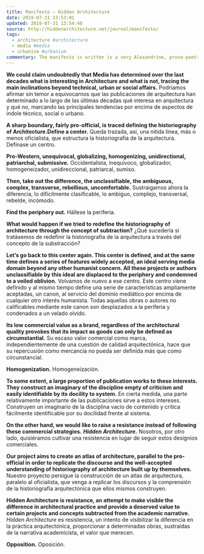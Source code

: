 ```yaml
---
title: Manifesto – Hidden Architecture
date: 2019-07-31 13:53:01
updated: 2019-07-31 13:54:40
source: http://hiddenarchitecture.net/journal/manifesto/
tags:
  - architecture #architecture
  - media #media
  - urbanism #urbanism
commentary: The manifesto is written is a very Alexandrine, prose-poetry kind of way. Made more powerful by the back and forth between Spanish and English.
---
```


__We could claim undoubtedly that Media has determined over the last decades what is interesting in Architecture and what is not, tracing the main inclinations beyond technical, urban or social affairs.__
Podríamos afirmar sin temor a equivocarnos que las publicaciones de arquitectura han determinado a lo largo de las últimas décadas qué interesa en arquitectura y qué no, marcando las principales tendencias por encima de aspectos de índole técnico, social o urbano.

__A sharp boundary, fairly pro-official, is traced defining the historiography of Architecture.Define a center.__
Queda trazada, así, una nítida línea, más o menos oficialista, que estructura la historiografía de la arquitectura. Defínase un centro.

__Pro-Western, unequivocal, globalizing, homogenizing, unidirectional, patriarchal, submissive.__
Occidentalista, inequívoco, globalizador, homogeneizador, unidireccional, patriarcal, sumiso.

__Then, take out the difference, the unclassifiable, the ambiguous, complex, transverse, rebellious, uncomfortable.__
Sustraigamos ahora la diferencia, lo difícilmente clasificable, lo ambiguo, complejo, transversal, rebelde, incómodo.

__Find the periphery out.__
Hállese la periferia.

__What would happen if we tried to redefine the historiography of architecture through the concept of subtraction?__
¿Qué sucedería si tratásemos de redefinir la historiografía de la arquitectura a través del concepto de la substracción?

__Let’s go back to this center again. This center is defined, and at the same time defines a series of features widely accepted, an ideal serving media domain beyond any other humanist concern. All these projects or authors unclassifiable by this ideal are displaced to the periphery and condemned to a veiled oblivion.__
Volvamos de nuevo a ese centro. Este centro viene definido y al mismo tiempo define una serie de características ampliamente aceptadas, un canon, al servicio del dominio mediático por encima de cualquier otro interés humanista. Todas aquellas obras o autores no calificables mediante este canon son desplazados a la periferia y condenados a un velado olvido.

__Its low commercial value as a brand, regardless of the architectural quality provokes that its impact as goods can only be defined as circumstantial.__
Su escaso valor comercial como marca, independientemente de una cuestión de calidad arquitectónica, hace que su repercusión como mercancía no pueda ser definida más que como circunstancial.

__Homogenization.__
Homogeneización.

__To some extent, a large proportion of publication works to these interests. They construct an imaginary of the discipline empty of criticism and easily identifiable by its docility to system.__
En cierta medida, una parte relativamente importante de las publicaciones sirve a estos intereses. Construyen un imaginario de la disciplina vacío de contenido y crítica fácilmente identificable por su docilidad frente al sistema.

__On the other hand, we would like to raise a resistance instead of following these commercial strategies.__ __*Hidden Architecture.*__
Nosotros, por otro lado, quisiéramos cultivar una resistencia en lugar de seguir estos designios comerciales.

__Our project aims to create an atlas of architecture, parallel to the pro-official in order to replicate the discourse and the well-accepted understanding of historiography of architecture built up by themselves.__
Nuestro proyecto persigue la construcción de un atlas de arquitectura, paralelo al oficialista, que venga a replicar los discursos y la comprensión de la historiografía arquitectónica que ellos mismos construyen.

__Hidden Architecture is resistance, an attempt to make visible the difference in architectural practice and provide a deserved value to certain projects and concepts subtracted from the academic narrative.__
*Hidden Architecture* es resistencia, un intento de visibilizar la diferencia en la práctica arquitectónica, proporcionar a determinadas obras, sustraídas de la narrativa academicista, el valor que merecen.

__Opposition.__
Oposición.